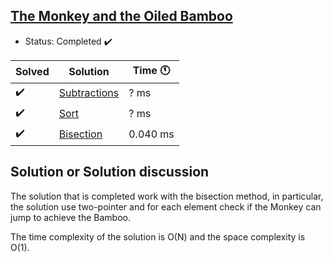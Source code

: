 ## [The Monkey and the Oiled Bamboo](https://onlinejudge.org/index.php?option=onlinejudge&Itemid=8&page=show_problem&problem=3183)

- Status: Completed :heavy_check_mark:

Solved | Solution | Time :clock11: | 
--- | --- | --- | 
:heavy_check_mark:  | [Subtractions](https://codeforces.com/contest/52/submission/102488877) | ? ms | 
:heavy_check_mark:  | [Sort](https://codeforces.com/contest/52/submission/102488877) | ? ms | 
:heavy_check_mark:  | [Bisection](https://codeforces.com/contest/52/submission/102488877) | 0.040 ms | 

## Solution or Solution discussion

The solution that is completed work with the bisection method, in particular, the solution use two-pointer and for each element
check if the Monkey can jump to achieve the Bamboo.

The time complexity of the solution is O(N) and the space complexity is O(1).